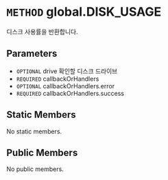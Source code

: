 # `METHOD` global.DISK_USAGE
디스크 사용률을 반환합니다.

## Parameters
* `OPTIONAL` drive	확인할  디스크 드라이브
* `REQUIRED` callbackOrHandlers 
* `OPTIONAL` callbackOrHandlers.error 
* `REQUIRED` callbackOrHandlers.success 

## Static Members
No static members.

## Public Members
No public members.
